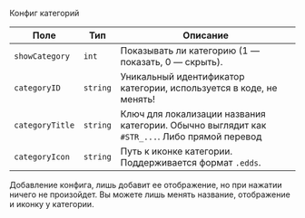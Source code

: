 Конфиг категорий

| Поле            | Тип      | Описание                                                                 |
| --------------- | -------- | ------------------------------------------------------------------------ |
| `showCategory`  | `int`    | Показывать ли категорию (1 — показать, 0 — скрыть).                      |
| `categoryID`    | `string` | Уникальный идентификатор категории, используется в коде, не менять!                 |
| `categoryTitle` | `string` | Ключ для локализации названия категории. Обычно выглядит как `#STR_...`. Либо прямой перевод |
| `categoryIcon`  | `string` | Путь к иконке категории. Поддерживается формат `.edds`.                  |

Добавление конфига, лишь добавит ее отображение, но при нажатии ничего не произойдет. Вы можете лишь менять название, отображение и иконку у категории.
